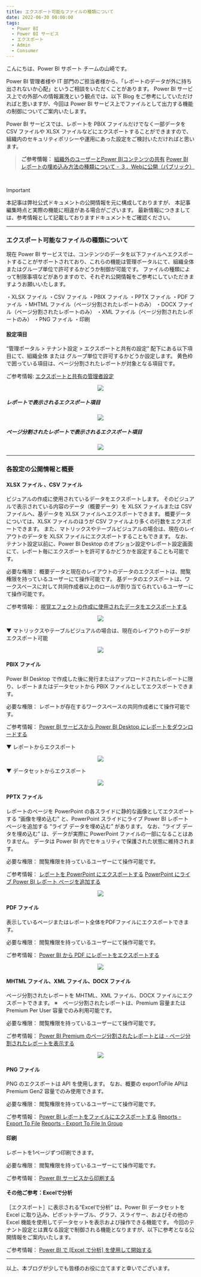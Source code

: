```yaml
---
title: エクスポート可能なファイルの種類について
date: 2022-06-30 00:00:00 
tags:
  - Power BI　　
  - Power BI サービス
  - エクスポート
  - Admin
  - Consumer
---
```


こんにちは、Power BI サポート チームの山崎です。

Power BI 管理者様や IT 部門のご担当者様から、「レポートのデータが外に持ち出されないか心配」というご相談をいただくことがあります。
Power BI サービス上での外部への情報漏洩という観点では、以下 Blog をご参考にしていただければと思いますが、今回は Power BI サービス上でファイルとして出力する機能の制御についてご案内いたします。  

<!-- more -->


Power BI サービスでは、レポートを PBIX ファイルだけでなく一部データを CSV ファイルや XLSX ファイルなどにエクスポートすることができますので、組織内のセキュリティポリシーや運用にあった設定をご検討いただければと思います。


> **ご参考情報：**
> [組織外のユーザーとPower BIコンテンツの共有](https://jpbap-sqlbi.github.io/blog/powerbi/aad_guestuser/)
> [Power BI レポートの埋め込み方法の種類について - ３．Webに公開（パブリック）](https://jpbap-sqlbi.github.io/blog/powerbi/pbi_embed/)

</br>

> [!IMPORTANT]
> 本記事は弊社公式ドキュメントの公開情報を元に構成しておりますが、
> 本記事編集時点と実際の機能に相違がある場合がございます。
> 最新情報につきましては、参考情報として記載しておりますドキュメントをご確認ください。

---

### エクスポート可能なファイルの種類について

現在 Power BI サービスでは、コンテンツのデータを以下ファイルへエクスポートすることがサポートされており、これらの機能は管理ポータルにて、組織全体またはグループ単位で許可するかどうか制御が可能です。
ファイルの種類によって制限事項などがありますので、それぞれ公開情報をご参考にしていただきますようお願いいたします。

・XLSX ファイル
・CSV ファイル
・PBIX ファイル
・PPTX ファイル
・PDF ファイル
・MHTML ファイル（ページ分割されたレポートのみ）
・DOCX ファイル（ページ分割されたレポートのみ）
・XML ファイル（ページ分割されたレポートのみ）
・PNG ファイル
・印刷

#### 設定項目
“管理ポータル > テナント設定 > エクスポートと共有の設定” 配下にある以下項目にて、組織全体 または グループ単位で許可するかどうか設定します。
黄色枠で囲っている項目は、ページ分割されたレポートが対象となる項目です。

ご参考情報:
[エクスポートと共有の管理者設定](https://learn.microsoft.com/ja-jp/power-bi/admin/service-admin-portal-export-sharing)

<div align="center">
<img src="1.png">
</div>


##### レポートで表示されるエクスポート項目

<div align="center">
<img src="1-1.png">
</div>

##### ページ分割されたレポートで表示されるエクスポート項目

<div align="center">
<img src="1-2.png">
</div>

---
### 各設定の公開情報と概要


#### XLSX ファイル 、CSV ファイル
ビジュアルの作成に使用されているデータをエクスポートします。
そのビジュアルで表示されている内容のデータ（概要データ）を XLSX ファイルまたは CSV ファイルへ、基データを XLSX ファイルへエクスポートできます。
概要データについては、XLSX ファイルのほうが CSV ファイルより多くの行数をエクスポートできます。
また、マトリックスやテーブルビジュアルの場合は、現在のレイアウトのデータを XLSX ファイルにエクスポートすることもできます。
なお、テナント設定以前に、Power BI Desktop のオプション設定やレポート設定画面にて、レポート毎にエクスポートを許可するかどうかを設定することも可能です。


必要な権限：
概要データと現在のレイアウトのデータのエクスポートは、閲覧権限を持っているユーザーにて操作可能です。
基データのエクスポートは、ワークスペースに対して共同作成者以上のロールが割り当てられているユーザーにて操作可能です。

ご参考情報:：
[視覚エフェクトの作成に使用されたデータをエクスポートする](https://learn.microsoft.com/ja-jp/power-bi/visuals/power-bi-visualization-export-data?tabs=dashboard)


<div align="center">
<img src="2-1.png">
</div> 

▼ マトリックスやテーブルビジュアルの場合は、現在のレイアウトのデータがエクスポート可能
<div align="center">
<img src="2-2.png">
</div> 

#### PBIX ファイル
Power BI Desktop で作成した後に発行またはアップロードされたレポートに限り、レポートまたはデータセットから PBIX ファイルとしてエクスポートできます。


必要な権限：
レポートが存在するワークスペースの共同作成者にて操作可能です。

ご参考情報：
[Power BI サービスから Power BI Desktop にレポートをダウンロードする](https://learn.microsoft.com/ja-jp/power-bi/create-reports/service-export-to-pbix)


▼ レポートからエクスポート
<div align="center">
<img src="3.png">
</div>


▼ データセットからエクスポート
<div align="center">
<img src="4.png">
</div>

#### PPTX ファイル
レポートのページを PowerPoint の各スライドに静的な画像としてエクスポートする “画像を埋め込む” と、PowerPoint スライドにライブ Power BI レポート ページを追加する “ライブ データを埋め込む” があります。
なお、“ライブ データを埋め込む” は、データが実際に PowerPoint ファイルの一部になることはありません。 データは Power BI 内でセキュリティで保護された状態に維持されます。


必要な権限：
閲覧権限を持っているユーザーにて操作可能です。

ご参考情報：
[レポートを PowerPoint にエクスポートする](https://learn.microsoft.com/ja-jp/power-bi/collaborate-share/end-user-powerpoint)
[PowerPoint にライブ Power BI レポート ページを追加する](https://learn.microsoft.com/ja-jp/power-bi/collaborate-share/service-power-bi-powerpoint-add-in-install?tabs=share)

<div align="center">
<img src="5.png">
</div>

#### PDF ファイル
表示しているページまたはレポート全体をPDFファイルにエクスポートできます。

必要な権限：
閲覧権限を持っているユーザーにて操作可能です。

ご参考情報：
[Power BI から PDF にレポートをエクスポートする](https://learn.microsoft.com/ja-jp/power-bi/consumer/end-user-pdf?tabs=powerbi-service)
<div align="center">
<img src="6.png">
</div>

#### MHTML ファイル、XML ファイル、DOCX ファイル
ページ分割されたレポートを MHTML、XML ファイル、DOCX ファイルにエクスポートできます。
※　ページ分割されたレポートは、Premium 容量または Premium Per User 容量でのみ利用可能です。

必要な権限：
閲覧権限を持っているユーザーにて操作可能です。

ご参考情報：
[Power BI Premium のページ分割されたレポートとは - ページ分割されたレポートを表示する](https://learn.microsoft.com/ja-jp/power-bi/paginated-reports/paginated-reports-report-builder-power-bi#view-your-paginated-report)
<div align="center">
<img src="7.png">
</div>

#### PNG ファイル
PNG のエクスポートは API を使用します。
なお、概要の exportToFile APIは Premium Gen2 容量でのみ使用できます。

必要な権限：
閲覧権限を持っているユーザーにて操作可能です。

ご参考情報：
[Power BI レポートをファイルにエクスポートする](https://learn.microsoft.com/ja-jp/power-bi/developer/embedded/export-to)
[Reports - Export To File](https://learn.microsoft.com/en-us/rest/api/power-bi/reports/export-to-file)
[Reports - Export To File In Group](https://learn.microsoft.com/en-us/rest/api/power-bi/reports/export-to-file-in-group)

#### 印刷
レポートを1ページずつ印刷できます。　　

必要な権限：
閲覧権限を持っているユーザーにて操作可能です。

ご参考情報：
[Power BI サービスから印刷する](https://learn.microsoft.com/ja-jp/power-bi/consumer/end-user-print)

#### その他ご参考：Excelで分析
［エクスポート］に表示される“Excelで分析” は、Power BI データセットを Excel に取り込み、ピボットテーブル、グラフ、スライサー、およびその他の Excel 機能を使用してデータセットを表示および操作できる機能です。
今回のテナント設定とは異なる設定で制御される機能となりますが、以下に参考となる公開情報をご案内いたします。

ご参考情報：
[Power BI で [Excel で分析] を使用して開始する](https://learn.microsoft.com/ja-jp/power-bi/collaborate-share/service-analyze-in-excel)


----
以上、本ブログが少しでも皆様のお役に立てますと幸いでございます。

